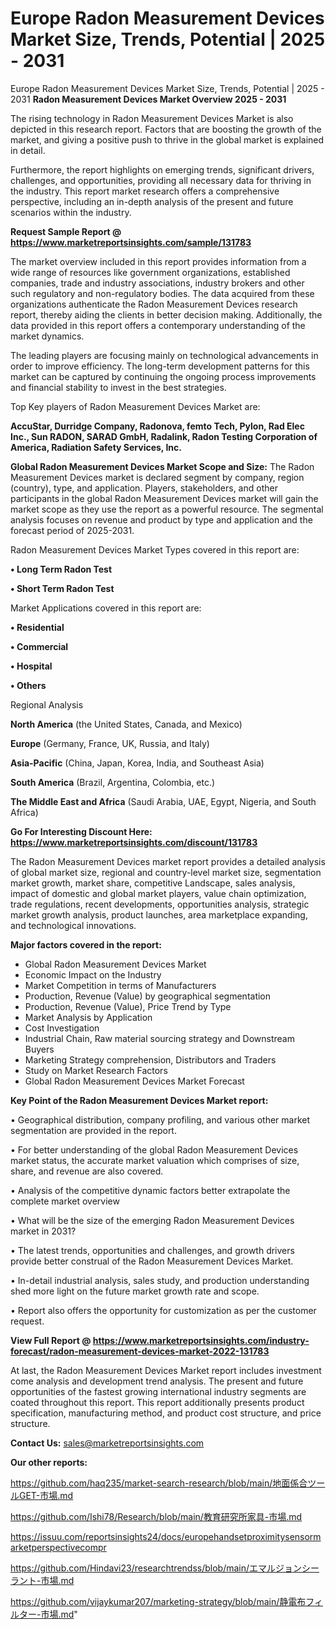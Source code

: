 # Europe Radon Measurement Devices Market Size, Trends, Potential | 2025 - 2031
Europe Radon Measurement Devices Market Size, Trends, Potential | 2025 - 2031
<Strong> Radon Measurement Devices Market Overview 2025 - 2031</strong>

The rising technology in Radon Measurement Devices Market is also depicted in this research report. Factors that are boosting the growth of the market, and giving a positive push to thrive in the global market is explained in detail.

Furthermore, the report highlights on emerging trends, significant drivers, challenges, and opportunities, providing all necessary data for thriving in the industry. This report market research offers a comprehensive perspective, including an in-depth analysis of the present and future scenarios within the industry.

<strong>Request Sample Report @ <a href=https://www.marketreportsinsights.com/sample/131783>https://www.marketreportsinsights.com/sample/131783</a></strong>

The market overview included in this report provides information from a wide range of resources like government organizations, established companies, trade and industry associations, industry brokers and other such regulatory and non-regulatory bodies. The data acquired from these organizations authenticate the Radon Measurement Devices research report, thereby aiding the clients in better decision making. Additionally, the data provided in this report offers a contemporary understanding of the market dynamics.

The leading players are focusing mainly on technological advancements in order to improve efficiency. The long-term development patterns for this market can be captured by continuing the ongoing process improvements and financial stability to invest in the best strategies.

Top Key players of Radon Measurement Devices Market are:

<strong>AccuStar, Durridge Company, Radonova, femto Tech, Pylon, Rad Elec Inc., Sun RADON, SARAD GmbH, Radalink, Radon Testing Corporation of America, Radiation Safety Services, Inc.</strong>

<strong><b>Global Radon Measurement Devices Market Scope and Size:</b></strong>
The Radon Measurement Devices market is declared segment by company, region (country), type, and application. Players, stakeholders, and other participants in the global Radon Measurement Devices market will gain the market scope as they use the report as a powerful resource. The segmental analysis focuses on revenue and product by type and application and the forecast period of 2025-2031.

Radon Measurement Devices Market Types covered in this report are:

<strong>• Long Term Radon Test

• Short Term Radon Test</strong>

Market Applications covered in this report are:

<strong>• Residential

• Commercial

• Hospital

• Others</strong> 

Regional Analysis

<strong>North America</strong> (the United States, Canada, and Mexico)

<strong>Europe</strong> (Germany, France, UK, Russia, and Italy)

<strong>Asia-Pacific</strong> (China, Japan, Korea, India, and Southeast Asia)

<strong>South America</strong> (Brazil, Argentina, Colombia, etc.)

<strong>The Middle East and Africa</strong> (Saudi Arabia, UAE, Egypt, Nigeria, and South Africa)

<strong>Go For Interesting Discount Here: <a href=https://www.marketreportsinsights.com/discount/131783>https://www.marketreportsinsights.com/discount/131783</a></strong>

The Radon Measurement Devices market report provides a detailed analysis of global market size, regional and country-level market size, segmentation market growth, market share, competitive Landscape, sales analysis, impact of domestic and global market players, value chain optimization, trade regulations, recent developments, opportunities analysis, strategic market growth analysis, product launches, area marketplace expanding, and technological innovations.

<strong><b>Major factors covered in the report:</b></strong>
<ul>
  <li>Global Radon Measurement Devices Market </li>
  <li>Economic Impact on the Industry</li>
  <li>Market Competition in terms of Manufacturers</li>
  <li>Production, Revenue (Value) by geographical segmentation</li>
  <li>Production, Revenue (Value), Price Trend by Type</li>
  <li>Market Analysis by Application</li>
  <li>Cost Investigation</li>
  <li>Industrial Chain, Raw material sourcing strategy and Downstream Buyers</li>
  <li>Marketing Strategy comprehension, Distributors and Traders</li>
  <li>Study on Market Research Factors</li>
  <li>Global Radon Measurement Devices Market Forecast</li>
</ul>

<strong><b>Key Point of the Radon Measurement Devices Market report:</b></strong>

• Geographical distribution, company profiling, and various other market segmentation are provided in the report.

• For better understanding of the global Radon Measurement Devices market status, the accurate market valuation which comprises of size, share, and revenue are also covered.

• Analysis of the competitive dynamic factors better extrapolate the complete market overview

• What will be the size of the emerging Radon Measurement Devices market in 2031?

• The latest trends, opportunities and challenges, and growth drivers provide better construal of the Radon Measurement Devices Market.

• In-detail industrial analysis, sales study, and production understanding shed more light on the future market growth rate and scope.

• Report also offers the opportunity for customization as per the customer request.

<strong><b>View Full Report @ <a href=https://www.marketreportsinsights.com/industry-forecast/radon-measurement-devices-market-2022-131783>https://www.marketreportsinsights.com/industry-forecast/radon-measurement-devices-market-2022-131783</a></b></strong>


At last, the Radon Measurement Devices Market report includes investment come analysis and development trend analysis. The present and future opportunities of the fastest growing international industry segments are coated throughout this report. This report additionally presents product specification, manufacturing method, and product cost structure, and price structure.

<strong>Contact Us:</strong>
sales@marketreportsinsights.com

<strong>Our other reports:</strong>

<a href=https://github.com/haq235/market-search-research/blob/main/地面係合ツールGET-市場.md>https://github.com/haq235/market-search-research/blob/main/地面係合ツールGET-市場.md</a>

<a href=https://github.com/Ishi78/Research/blob/main/教育研究所家具-市場.md>https://github.com/Ishi78/Research/blob/main/教育研究所家具-市場.md</a>

<a href=https://issuu.com/reportsinsights24/docs/europehandsetproximitysensormarketperspectivecompr>https://issuu.com/reportsinsights24/docs/europehandsetproximitysensormarketperspectivecompr</a>

<a href=https://github.com/Hindavi23/researchtrendss/blob/main/エマルジョンシーラント-市場.md>https://github.com/Hindavi23/researchtrendss/blob/main/エマルジョンシーラント-市場.md</a>

<a href=https://github.com/vijaykumar207/marketing-strategy/blob/main/静電布フィルター-市場.md>https://github.com/vijaykumar207/marketing-strategy/blob/main/静電布フィルター-市場.md</a>"
